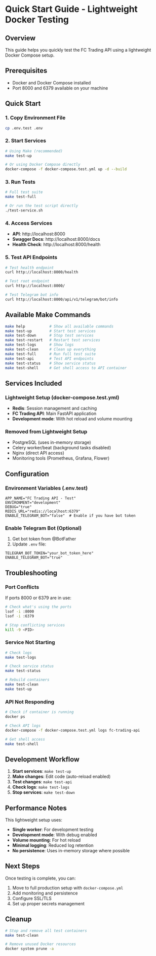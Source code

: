 # Quick Start Guide - Lightweight Docker Testing

## Overview
This guide helps you quickly test the FC Trading API using a lightweight Docker Compose setup.

## Prerequisites
- Docker and Docker Compose installed
- Port 8000 and 6379 available on your machine

## Quick Start

### 1. Copy Environment File
```bash
cp .env.test .env
```

### 2. Start Services
```bash
# Using Make (recommended)
make test-up

# Or using Docker Compose directly
docker-compose -f docker-compose.test.yml up -d --build
```

### 3. Run Tests
```bash
# Full test suite
make test-full

# Or run the test script directly
./test-service.sh
```

### 4. Access Services
- **API**: http://localhost:8000
- **Swagger Docs**: http://localhost:8000/docs
- **Health Check**: http://localhost:8000/health

### 5. Test API Endpoints
```bash
# Test health endpoint
curl http://localhost:8000/health

# Test root endpoint
curl http://localhost:8000/

# Test Telegram bot info
curl http://localhost:8000/api/v1/telegram/bot/info
```

## Available Make Commands

```bash
make help           # Show all available commands
make test-up        # Start test services
make test-down      # Stop test services
make test-restart   # Restart test services
make test-logs      # Show logs
make test-clean     # Clean up everything
make test-full      # Run full test suite
make test-api       # Test API endpoints
make test-status    # Show service status
make test-shell     # Get shell access to API container
```

## Services Included

### Lightweight Setup (docker-compose.test.yml)
- **Redis**: Session management and caching
- **FC Trading API**: Main FastAPI application
- **Development mode**: With hot reload and volume mounting

### Removed from Lightweight Setup
- PostgreSQL (uses in-memory storage)
- Celery worker/beat (background tasks disabled)
- Nginx (direct API access)
- Monitoring tools (Prometheus, Grafana, Flower)

## Configuration

### Environment Variables (.env.test)
```env
APP_NAME="FC Trading API - Test"
ENVIRONMENT="development"
DEBUG="true"
REDIS_URL="redis://localhost:6379"
ENABLE_TELEGRAM_BOT="false"  # Enable if you have bot token
```

### Enable Telegram Bot (Optional)
1. Get bot token from @BotFather
2. Update `.env` file:
```env
TELEGRAM_BOT_TOKEN="your_bot_token_here"
ENABLE_TELEGRAM_BOT="true"
```

## Troubleshooting

### Port Conflicts
If ports 8000 or 6379 are in use:
```bash
# Check what's using the ports
lsof -i :8000
lsof -i :6379

# Stop conflicting services
kill -9 <PID>
```

### Service Not Starting
```bash
# Check logs
make test-logs

# Check service status
make test-status

# Rebuild containers
make test-clean
make test-up
```

### API Not Responding
```bash
# Check if container is running
docker ps

# Check API logs
docker-compose -f docker-compose.test.yml logs fc-trading-api

# Get shell access
make test-shell
```

## Development Workflow

1. **Start services**: `make test-up`
2. **Make changes**: Edit code (auto-reload enabled)
3. **Test changes**: `make test-api`
4. **Check logs**: `make test-logs`
5. **Stop services**: `make test-down`

## Performance Notes

This lightweight setup uses:
- **Single worker**: For development testing
- **Development mode**: With debug enabled
- **Volume mounting**: For hot reload
- **Minimal logging**: Reduced log retention
- **No persistence**: Uses in-memory storage where possible

## Next Steps

Once testing is complete, you can:
1. Move to full production setup with `docker-compose.yml`
2. Add monitoring and persistence
3. Configure SSL/TLS
4. Set up proper secrets management

## Cleanup

```bash
# Stop and remove all test containers
make test-clean

# Remove unused Docker resources
docker system prune -a
```
